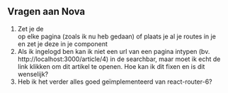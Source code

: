 ## Vragen aan Nova
1. Zet je de <main> op elke pagina (zoals ik nu heb gedaan) of plaats je al je routes in je <main> en zet je deze in je <App/> component
2. Als ik ingelogd ben kan ik niet een url van een pagina intypen (bv. http://localhost:3000/article/4) in de searchbar, maar moet ik echt de link klikken om dit artikel te openen. Hoe kan ik dit fixen en is dit wenselijk?
3. Heb ik het verder alles goed geïmplementeerd van react-router-6?